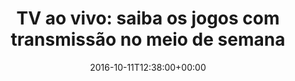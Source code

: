 ---
layout: post
title: "TV ao vivo: saiba os jogos com  transmissão no meio de semana"
date: 2016-10-11T12:38:00+00:00
external_link: "http://globoesporte.globo.com/futebol/noticia/2016/10/tv-ao-vivo-saiba-os-jogos-com-transmissao-no-meio-de-semana.html"
categories: news globo.com
---